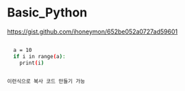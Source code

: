 # Basic_Python
https://gist.github.com/ihoneymon/652be052a0727ad59601

```bash

  a = 10
  if i in range(a):
    print(i)


이런식으로 복사 코드 만들기 가능
